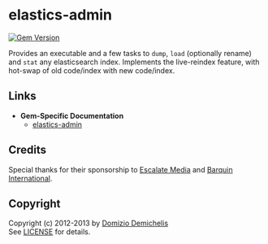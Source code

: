 # elastics-admin

[![Gem Version](https://badge.fury.io/rb/elastics-admin.png)](http://badge.fury.io/rb/elastics-admin)

Provides an executable and a few tasks to `dump`, `load` (optionally rename) and `stat` any elasticsearch index.
Implements the live-reindex feature, with hot-swap of old code/index with new code/index.

## Links

- __Gem-Specific Documentation__
  - [elastics-admin](http://elastics.github.io/elastics/doc/6-elastics-admin)

## Credits

Special thanks for their sponsorship to [Escalate Media](http://www.escalatemedia.com) and [Barquin International](http://www.barquin.com).

## Copyright

Copyright (c) 2012-2013 by [Domizio Demichelis](mailto://dd.nexus@gmail.com)<br>
See [LICENSE](https://github.com/elastics/elastics/blob/master/elastics-admin/LICENSE) for details.
